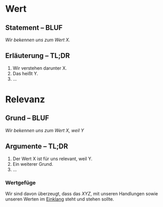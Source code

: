 # Wert
## Statement – BLUF
*Wir bekennen uns zum Wert X.*

## Erläuterung – TL;DR
1. Wir verstehen darunter X.
2. Das heißt Y.
3. …

# Relevanz
## Grund – BLUF
*Wir bekennen uns zum Wert X, weil Y*

## Argumente – TL;DR
1. Der Wert X ist für uns relevant, weil Y.
2. Ein weiterer Grund.
3. …

### Wertgefüge
Wir sind davon überzeugt, dass das *XYZ*, mit unseren
Handlungen sowie unseren Werten im [Einklang](../synopsis/reasons.md) steht und stehen sollte.
